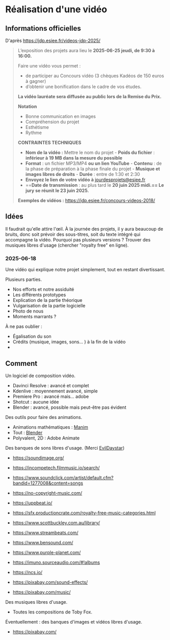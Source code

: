 # Réalisation d'une vidéo 
## Informations officielles 
D'après https://jdp.esiee.fr/videos-jdp-2025/ 

> L’exposition des projets aura lieu le **2025-06-25 jeudi, de 9:30 à 16:00.** 
> 
> Faire une vidéo vous permet : 
> - de participer au Concours vidéo (3 chèques Kadéos de 150 euros à gagner) 
> - d’obtenir une bonification dans le cadre de vos études. 
> 
> **La vidéo lauréate sera diffusée au public lors de la Remise du Prix.**
> 
> **Notation**
> 
> - Bonne communication en images
> - Compréhension du projet
> - Esthétisme
> - Rythme
> 
> 
> **CONTRAINTES TECHNIQUES** 
> 
> - **Nom de la vidéo :** Mettre le nom du projet 
> - **Poids du fichier** : **inférieur à 19 MB dans la mesure du possible** 
> - **Format** : un fichier MP3/MP4 **ou un lien YouTube**
> - **Contenu** : de la phase de préparation à la phase finale du projet 
> - **Musique et images libres de droits** 
> - **Durée** : entre de 1:30 et 2:30  
> - **Envoyez le lien de votre vidéo à** jourdesprojets@esiee.fr 
> - ==**Date de transmission** : au plus tard le **20 juin 2025 midi.== Le jury se réunit le 23 juin 2025.**  
> 
> **Exemples de vidéos :** https://jdp.esiee.fr/concours-videos-2018/ 

## Idées 
Il faudrait qu'elle attire l'œil. 
À la journée des projets, il y aura beaucoup de bruits, donc soit prévoir des sous-titres, soit du texte intégré qui accompagne la vidéo. 
Pourquoi pas plusieurs versions ? 
Trouver des musiques libres d'usage (chercher "royalty free" en ligne). 

### 2025-06-18 
Une vidéo qui explique notre projet simplement, tout en restant divertissant. 

Plusieurs parties. 

- Nos efforts et notre assiduité 
- Les différents prototypes 
- Explication de la partie théorique 
- Vulgarisation de la partie logicielle 
- Photo de nous 
- Moments marrants ? 

À ne pas oublier : 

- Égalisation du son 
- Crédits (musique, images, sons... ) à la fin de la vidéo 
- 

## Comment 
Un logiciel de composition vidéo. 

- Davinci Resolve : avancé et complet 
- Kdenlive : moyennement avancé, simple 
- Premiere Pro : avancé mais... adobe 
- Shotcut : aucune idée 
- Blender : avancé, possible mais peut-être pas évident 

Des outils pour faire des animations. 

- Animations mathématiques : [Manim](https://www.manim.community/) 
- Tout : [Blender](https://www.blender.org/) 
- Polyvalent, 2D : Adobe Animate 


Des banques de sons libres d'usage. (Merci [EvilDaystar](https://www.reddit.com/r/Filmmakers/comments/13lwk4l/comment/jkrynys/)) 

- https://soundimage.org/
- https://incompetech.filmmusic.io/search/
- https://www.soundclick.com/artist/default.cfm?bandid=1277008&content=songs
- https://no-copyright-music.com/
- https://uppbeat.io/
- https://sfx.productioncrate.com/royalty-free-music-categories.html
- https://www.scottbuckley.com.au/library/
- https://www.streambeats.com/
- https://www.bensound.com/
- https://www.purple-planet.com/
- https://imuno.sourceaudio.com/#!albums
- https://ncs.io/ 

- https://pixabay.com/sound-effects/ 
- https://pixabay.com/music/ 

Des musiques libres d'usage. 

- Toutes les compositions de Toby Fox. 

Éventuellement : des banques d'images et vidéos libres d'usage. 

- https://pixabay.com/ 

